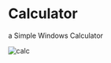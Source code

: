 # Calculator
<p>a Simple Windows Calculator</p>

![calc](https://user-images.githubusercontent.com/16005672/54432581-4bf82000-4732-11e9-8d02-05ac3efcb9d7.jpg)
